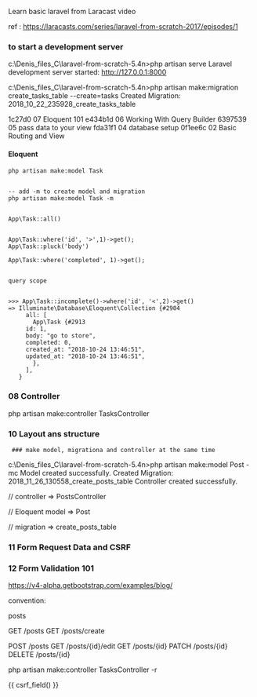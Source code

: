 Learn basic laravel from Laracast video

ref : https://laracasts.com/series/laravel-from-scratch-2017/episodes/1

### to start a development server

c:\Denis_files_C\laravel-from-scratch-5.4n>php artisan serve
Laravel development server started: <http://127.0.0.1:8000>



c:\Denis_files_C\laravel-from-scratch-5.4n>php artisan make:migration create_tasks_table --create=tasks
Created Migration: 2018_10_22_235928_create_tasks_table



1c27d0  07 Eloquent 101
e434b1d 06 Working With Query Builder
6397539 05 pass data to your view
fda31f1 04 database setup
0f1ee6c 02 Basic Routing and View



#### Eloquent

	php artisan make:model Task


	-- add -m to create model and migration
	php artisan make:model Task -m 


	App\Task::all()


	App\Task::where('id', '>',1)->get();
	App\Task::pluck('body')

	App\Task::where('completed', 1)->get();


	query scope


	>>> App\Task::incomplete()->where('id', '<',2)->get()
	=> Illuminate\Database\Eloquent\Collection {#2904
	     all: [
	       App\Task {#2913
		 id: 1,
		 body: "go to store",
		 completed: 0,
		 created_at: "2018-10-24 13:46:51",
		 updated_at: "2018-10-24 13:46:51",
	       },
	     ],
	   }



### 08 Controller

php artisan make:controller TasksController 


### 10 Layout ans structure

     ### make model, migrationa and controller at the same time

c:\Denis_files_C\laravel-from-scratch-5.4n>php artisan make:model Post -mc
Model created successfully.
Created Migration: 2018_11_26_130558_create_posts_table
Controller created successfully.


// controller => PostsController

// Eloquent model => Post

// migration => create_posts_table


### 11 Form Request Data and CSRF

### 12 Form Validation 101


https://v4-alpha.getbootstrap.com/examples/blog/

convention:

posts

GET /posts
GET /posts/create

POST /posts
GET /posts/{id}/edit
GET /posts/{id}
PATCH /posts/{id}
DELETE /posts/{id}


php artisan make:controller TasksController -r 

<form method="POST" action="/posts">
           {{ csrf_field() }}

